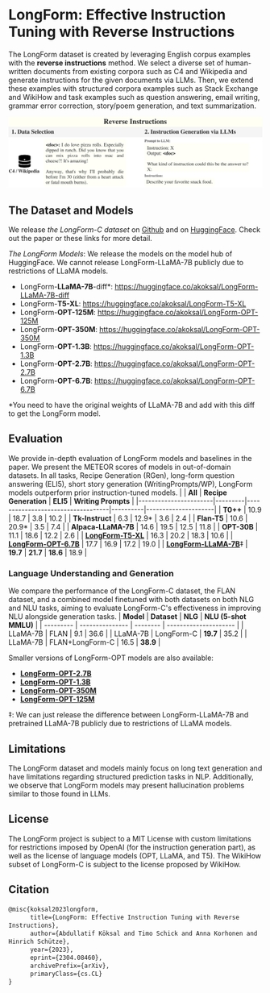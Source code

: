 # LongForm: Effective Instruction Tuning with Reverse Instructions
The LongForm dataset is created by leveraging English corpus examples with the **reverse instructions** method. We select a diverse set of human-written documents from existing corpora such as C4 and Wikipedia and generate instructions for the given documents via LLMs. Then, we extend these examples with structured corpora examples such as Stack Exchange and WikiHow and task examples such as question answering, email writing, grammar error correction, story/poem generation, and text summarization.

![The LongForm dataset](figures/intro_example.jpg)

## The Dataset and Models
We release _the LongForm-C dataset_ on [Github](https://github.com/akoksal/LongForm/tree/main/dataset) and on [HuggingFace](https://huggingface.co/datasets/akoksal/LongForm). Check out the paper or these links for more detail.

_The LongForm Models_:
We release the models on the model hub of HuggingFace. We cannot release LongForm-LLaMA-7B publicly due to restrictions of LLaMA models.
- LongForm-**LLaMA-7B**-diff*: https://huggingface.co/akoksal/LongForm-LLaMA-7B-diff
- LongForm-**T5-XL**: https://huggingface.co/akoksal/LongForm-T5-XL
- LongForm-**OPT-125M**: https://huggingface.co/akoksal/LongForm-OPT-125M
- LongForm-**OPT-350M**: https://huggingface.co/akoksal/LongForm-OPT-350M
- LongForm-**OPT-1.3B**: https://huggingface.co/akoksal/LongForm-OPT-1.3B
- LongForm-**OPT-2.7B**: https://huggingface.co/akoksal/LongForm-OPT-2.7B
- LongForm-**OPT-6.7B**: https://huggingface.co/akoksal/LongForm-OPT-6.7B

*You need to have the original weights of LLaMA-7B and add with this diff to get the LongForm model. 

## Evaluation
We provide in-depth evaluation of LongForm models and baselines in the paper. We present the METEOR scores of models in out-of-domain datasets. In all tasks, Recipe Generation (RGen), long-form question answering (ELI5), short story generation (WritingPrompts/WP), LongForm models outperform prior instruction-tuned models.
|          | **All** | **Recipe Generation**             | **ELI5** | **Writing Prompts** |
|-----------------------|---------|-----------------------------------|----------|---------------------|
| **T0++**              | 10.9    | 18.7                              | 3.8      | 10.2                |
| **Tk-Instruct**       | 6.3     | 12.9* | 3.6      | 2.4                 |
| **Flan-T5**           | 10.6    | 20.9* | 3.5      | 7.4                 |
| **Alpaca-LLaMA-7B**   | 14.6    | 19.5                              | 12.5     | 11.8                |
| **OPT-30B**           | 11.1    | 18.6                              | 12.2     | 2.6                 |
| **[LongForm-T5-XL](https://huggingface.co/akoksal/LongForm-T5-XL)**    | 16.3    | 20.2                              | 18.3     | 10.6                |
| **[LongForm-OPT-6.7B](https://huggingface.co/akoksal/LongForm-OPT-6.7B)** | 17.7    | 16.9                              | 17.2     | 19.0                |
| [**LongForm-LLaMA-7B**](https://huggingface.co/akoksal/LongForm-LLaMA-7B-diff)‡ | **19.7**    | **21.7**                              | **18.6**     | 18.9                |

### Language Understanding and Generation
We compare the performance of the LongForm-C dataset, the FLAN dataset, and a combined model finetuned with both datasets on both NLG and NLU tasks, aiming to evaluate LongForm-C's effectiveness in improving NLU alongside generation tasks.
| **Model** | **Dataset**     | **NLG**  | **NLU (5-shot MMLU)** |
| --------- | --------------- | -------- | --------------------- |
| LLaMA-7B  | FLAN            | 9.1      | 36.6                  |
| LLaMA-7B  | LongForm-C      | **19.7** | 35.2                  |
| LLaMA-7B  | FLAN+LongForm-C | 16.5     | **38.9**              |

Smaller versions of LongForm-OPT models are also available:
- [**LongForm-OPT-2.7B**](https://huggingface.co/akoksal/LongForm-OPT-2.7B)
- [**LongForm-OPT-1.3B**](https://huggingface.co/akoksal/LongForm-OPT-1.3B)
- [**LongForm-OPT-350M**](https://huggingface.co/akoksal/LongForm-OPT-350M)
- [**LongForm-OPT-125M**](https://huggingface.co/akoksal/LongForm-OPT-125M)

‡: We can just release the difference between LongForm-LLaMA-7B and pretrained LLaMA-7B publicly due to restrictions of LLaMA models.

## Limitations
The LongForm dataset and models mainly focus on long text generation and have limitations regarding structured prediction tasks in NLP. Additionally, we observe that LongForm models may present hallucination problems similar to those found in LLMs.

## License
The LongForm project is subject to a MIT License with custom limitations for restrictions imposed by OpenAI (for the instruction generation part), as well as the license of language models (OPT, LLaMA, and T5). The WikiHow subset of LongForm-C is subject to the license proposed by WikiHow.

## Citation
```
@misc{koksal2023longform,
      title={LongForm: Effective Instruction Tuning with Reverse Instructions}, 
      author={Abdullatif Köksal and Timo Schick and Anna Korhonen and Hinrich Schütze},
      year={2023},
      eprint={2304.08460},
      archivePrefix={arXiv},
      primaryClass={cs.CL}
}
```
